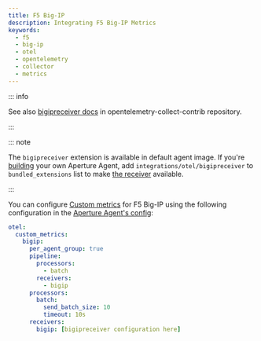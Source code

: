 ```yaml
---
title: F5 Big-IP
description: Integrating F5 Big-IP Metrics
keywords:
  - f5
  - big-ip
  - otel
  - opentelemetry
  - collector
  - metrics
---
```


::: info

See also [bigipreceiver docs][receiver] in opentelemetry-collect-contrib repository.

:::

::: note

The `bigipreceiver` extension is available in default agent image. If you're [building][build] your own Aperture Agent, add `integrations/otel/bigipreceiver` to `bundled_extensions` list to make [the receiver][receiver] available.

:::

You can configure [Custom metrics][custom-metrics] for F5 Big-IP using the
following configuration in the [Aperture Agent's config][agent-config]:

```yaml
otel:
  custom_metrics:
    bigip:
      per_agent_group: true
      pipeline:
        processors:
          - batch
        receivers:
          - bigip
      processors:
        batch:
          send_batch_size: 10
          timeout: 10s
      receivers:
        bigip: [bigipreceiver configuration here]
```

[build]: /reference/aperturectl/build/agent/agent.md
[receiver]:
  https://github.com/open-telemetry/opentelemetry-collector-contrib/tree/main/receiver/bigipreceiver
[custom-metrics]: /reference/configuration/agent.md#custom-metrics-config
[agent-config]: /reference/configuration/agent.md#agent-o-t-e-l-config
